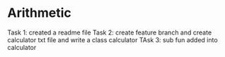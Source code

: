 # Arithmetic
Task 1: created a readme file 
Task 2: create feature branch and create calculator txt file and write a class calculator
TAsk 3: sub fun added into calculator
